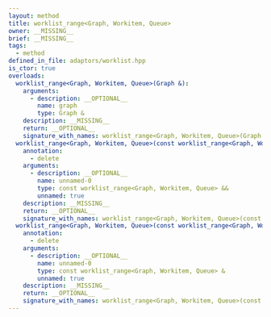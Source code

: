 ```yaml
---
layout: method
title: worklist_range<Graph, Workitem, Queue>
owner: __MISSING__
brief: __MISSING__
tags:
  - method
defined_in_file: adaptors/worklist.hpp
is_ctor: true
overloads:
  worklist_range<Graph, Workitem, Queue>(Graph &):
    arguments:
      - description: __OPTIONAL__
        name: graph
        type: Graph &
    description: __MISSING__
    return: __OPTIONAL__
    signature_with_names: worklist_range<Graph, Workitem, Queue>(Graph & graph)
  worklist_range<Graph, Workitem, Queue>(const worklist_range<Graph, Workitem, Queue> &&):
    annotation:
      - delete
    arguments:
      - description: __OPTIONAL__
        name: unnamed-0
        type: const worklist_range<Graph, Workitem, Queue> &&
        unnamed: true
    description: __MISSING__
    return: __OPTIONAL__
    signature_with_names: worklist_range<Graph, Workitem, Queue>(const worklist_range<Graph, Workitem, Queue> &&)
  worklist_range<Graph, Workitem, Queue>(const worklist_range<Graph, Workitem, Queue> &):
    annotation:
      - delete
    arguments:
      - description: __OPTIONAL__
        name: unnamed-0
        type: const worklist_range<Graph, Workitem, Queue> &
        unnamed: true
    description: __MISSING__
    return: __OPTIONAL__
    signature_with_names: worklist_range<Graph, Workitem, Queue>(const worklist_range<Graph, Workitem, Queue> &)
---
```

